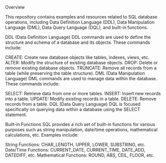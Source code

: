 Overview


This repository contains examples and resources related to SQL database operations, including Data Definition Language (DDL), Data Manipulation Language (DML), Data Query Language (DQL), and built-in functions.

DDL (Data Definition Language)
DDL commands are used to define the structure and schema of a database and its objects. These commands include:

CREATE: Create new database objects like tables, indexes, views, etc.
ALTER: Modify the structure of existing database objects.
DROP: Delete or remove existing database objects.
TRUNCATE: Remove all records from a table (while preserving the table structure).
DML (Data Manipulation Language)
DML commands are used to manage data within the database. These commands include:

SELECT: Retrieve data from one or more tables.
INSERT: Insert new records into a table.
UPDATE: Modify existing records in a table.
DELETE: Remove records from a table.
DQL (Data Query Language)
DQL is focused specifically on querying data within a database using the SELECT statement.

Built-in Functions
SQL provides a rich set of built-in functions for various purposes such as string manipulation, date/time operations, mathematical calculations, etc. Examples include:

String Functions: CHAR_LENGTH, UPPER, LOWER, SUBSTRING, etc.
Date/Time Functions: CURRENT_DATE, CURRENT_TIME, DATE_ADD, DATEDIFF, etc.
Mathematical Functions: ROUND, ABS, CEIL, FLOOR, etc.
